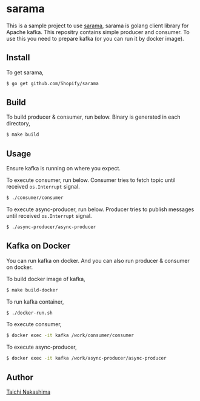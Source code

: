 # sarama

This is a sample project to use [sarama](https://godoc.org/github.com/Shopify/sarama), sarama is golang client library for Apache kafka. This repositry contains simple producer and consumer. To use this you need to prepare kafka (or you can run it by docker image). 


## Install

To get sarama,

```bash
$ go get github.com/Shopify/sarama
```

## Build

To build producer & consumer, run below. Binary is generated in each directory,

```bash
$ make build
```

## Usage

Ensure kafka is running on where you expect.

To execute consumer, run below. Consumer tries to fetch topic until received `os.Interrupt` signal. 

```bash
$ ./consumer/consumer
```

To execute async-producer, run below. Producer tries to publish messages until received `os.Interrupt` signal. 

```bash
$ ./async-producer/async-producer
```

## Kafka on Docker

You can run kafka on docker. And you can also run producer & consumer on docker.

To build docker image of kafka,

```bash
$ make build-docker
```

To run kafka container, 

```bash
$ ./docker-run.sh
```

To execute consumer,

```bash
$ docker exec -it kafka /work/consumer/consumer
```

To execute async-producer,

```bash
$ docker exec -it kafka /work/async-producer/async-producer
```

## Author

[Taichi Nakashima](https://github.com/tcnksm)


